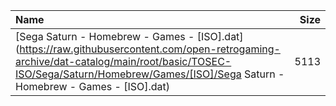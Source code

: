 |Name|Size|
|:---|---:|
|[Sega Saturn - Homebrew - Games - [ISO].dat](https://raw.githubusercontent.com/open-retrogaming-archive/dat-catalog/main/root/basic/TOSEC-ISO/Sega/Saturn/Homebrew/Games/[ISO]/Sega Saturn - Homebrew - Games - [ISO].dat)|5113|
